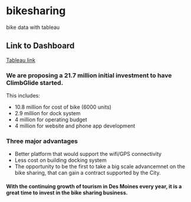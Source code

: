 # bikesharing
bike data with tableau

## Link to Dashboard
[Tableau link](https://public.tableau.com/profile/francis4798#!/vizhome/ClimbGlide/MapSuccess)

### We are proposing a 21.7 million initial investment to have ClimbGlide started.
This includes: 
- 10.8 million for cost of bike (6000 units)
- 2.9 million for dock system 
- 4 million for operating budget
- 4 million for website and phone app development


### Three major advantages
- Better platform that would support the wifi/GPS connectivity
- Less cost on building docking system
- The opportunity to be the first to take a big scale advancemnet on the bike sharing, that can gain a contract supported by the City.

#### With the continuing growth of tourism in Des Moines every year, it is a great time to invest in the bike sharing business.
